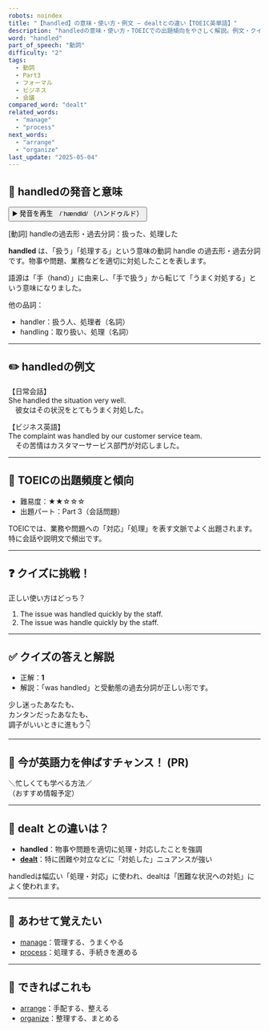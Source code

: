 ```yaml
---
robots: noindex
title: "【handled】の意味・使い方・例文 ― dealtとの違い【TOEIC英単語】"
description: "handledの意味・使い方・TOEICでの出題傾向をやさしく解説。例文・クイズ付きでdealtとの違いもわかりやすく学べます。"
word: "handled"
part_of_speech: "動詞"
difficulty: "2"
tags:
  - 動詞
  - Part3
  - フォーマル
  - ビジネス
  - 会議
compared_word: "dealt"
related_words:
  - "manage"
  - "process"
next_words:
  - "arrange"
  - "organize"
last_update: "2025-05-04"
---
```


## 🔰 handledの発音と意味

<button class="play-audio" onclick="playTTS('handled')">
  <span class="play-audio-main">
    ▶️ 発音を再生　/ˈhændld/
  </span>
  <span class="play-audio-sub">
    （ハンドゥルド）
  </span>
</button>

[動詞] handleの過去形・過去分詞：扱った、処理した

**handled** は、「扱う」「処理する」という意味の動詞 handle の過去形・過去分詞です。物事や問題、業務などを適切に対処したことを表します。

語源は「手（hand）」に由来し、「手で扱う」から転じて「うまく対処する」という意味になりました。

他の品詞：  
- handler：扱う人、処理者（名詞）
- handling：取り扱い、処理（名詞）

---

## ✏️ handledの例文

【日常会話】  
She handled the situation very well.  
　彼女はその状況をとてもうまく対処した。

【ビジネス英語】  
The complaint was handled by our customer service team.  
　その苦情はカスタマーサービス部門が対応しました。

---

## 🎯 TOEICの出題頻度と傾向

- 難易度：★★☆☆☆
- 出題パート：Part 3（会話問題）

TOEICでは、業務や問題への「対応」「処理」を表す文脈でよく出題されます。特に会話や説明文で頻出です。

---

## ❓ クイズに挑戦！

正しい使い方はどっち？

1. The issue was handled quickly by the staff.  
2. The issue was handle quickly by the staff.

---

## ✅ クイズの答えと解説

- 正解：**1**
- 解説：「was handled」と受動態の過去分詞が正しい形です。

少し迷ったあなたも、  
カンタンだったあなたも、  
調子がいいときに進もう👇️

---

## 🚀 今が英語力を伸ばすチャンス！ (PR)

<div class="info-center">
＼忙しくても学べる方法／<br>  
（おすすめ情報予定）
</div>

---

## 🤔  dealt との違いは？

- **handled**：物事や問題を適切に処理・対応したことを強調
- **[dealt](/word/dealt/)**：特に困難や対立などに「対処した」ニュアンスが強い

handledは幅広い「処理・対応」に使われ、dealtは「困難な状況への対処」によく使われます。

---

## 🧩 あわせて覚えたい

- [manage](/word/manage/)：管理する、うまくやる
- [process](/word/process/)：処理する、手続きを進める

---

## 📖 できればこれも

- [arrange](/word/arrange/)：手配する、整える
- [organize](/word/organize/)：整理する、まとめる

<!-- cvid: aid19_bid30 -->
